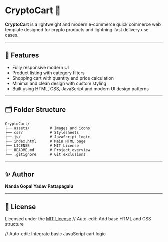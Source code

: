 # CryptoCart 🛒

**CryptoCart** is a lightweight and modern e-commerce quick commerce web template designed for crypto products and lightning-fast delivery use cases.

---

## 🚀 Features

- Fully responsive modern UI
- Product listing with category filters
- Shopping cart with quantity and price calculation
- Minimal and clean design with custom styling
- Built using HTML, CSS, JavaScript and modern UI design patterns

---

## 🗂️ Folder Structure

```
CryptoCart/
├── assets/         # Images and icons
├── css/            # Stylesheets
├── js/             # JavaScript logic
├── index.html      # Main HTML page
├── LICENSE         # MIT License
├── README.md       # Project overview
└── .gitignore      # Git exclusions
```

---

## ✨ Author

**Nanda Gopal Yadav Pattapagalu**

---

## 🪪 License

Licensed under the [MIT License](LICENSE)
// Auto-edit: Add base HTML and CSS structure

// Auto-edit: Integrate basic JavaScript cart logic
